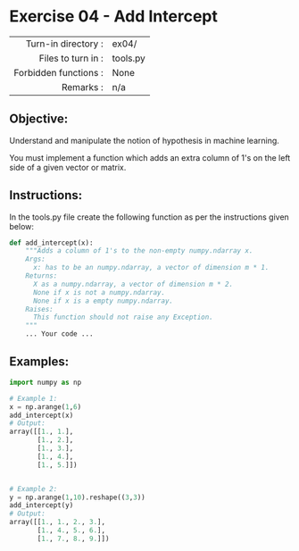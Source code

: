 # Exercise 04 - Add Intercept

|                         |                    |
| -----------------------:| ------------------ |
|   Turn-in directory :   |  ex04/             |
|   Files to turn in :    |  tools.py          |
|   Forbidden functions : |  None              |
|   Remarks :             |  n/a               |

## Objective:
Understand and manipulate the notion of hypothesis in machine learning.

You must implement a function which adds an extra column of $1$'s on the left side of a given vector or matrix.  


## Instructions:
In the tools.py file create the following function as per the instructions given below:
```python
def add_intercept(x):
    """Adds a column of 1's to the non-empty numpy.ndarray x.
    Args:
      x: has to be an numpy.ndarray, a vector of dimension m * 1.
    Returns:
      X as a numpy.ndarray, a vector of dimension m * 2.
      None if x is not a numpy.ndarray.
      None if x is a empty numpy.ndarray.
    Raises:
      This function should not raise any Exception.
    """
    ... Your code ...
```

## Examples:
```python
import numpy as np

# Example 1:
x = np.arange(1,6)
add_intercept(x)
# Output:
array([[1., 1.],
       [1., 2.],
       [1., 3.],
       [1., 4.],
       [1., 5.]])


# Example 2:
y = np.arange(1,10).reshape((3,3))
add_intercept(y)
# Output:
array([[1., 1., 2., 3.],
       [1., 4., 5., 6.],
       [1., 7., 8., 9.]])
```
